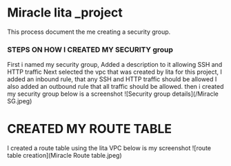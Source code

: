  # Miracle lita _project
 This process document the me creating a security group.
 ### STEPS ON HOW I CREATED MY SECURITY group
 First i named my security group, Added a description to it allowing SSH and HTTP traffic Next selected the vpc that was created by lita for this project, I added an inbound rule, that any SSH and HTTP traffic should be allowed 
 I also added an outbound rule that all traffic should be allowed. then i created my security group 
 below is a screenshot
 ![Security group details](/Miracle SG.jpeg)
# CREATED MY ROUTE TABLE 
I created a route table using the lita VPC 
below is my screenshot
![route table creation](Miracle Route table.jpeg)
 
   